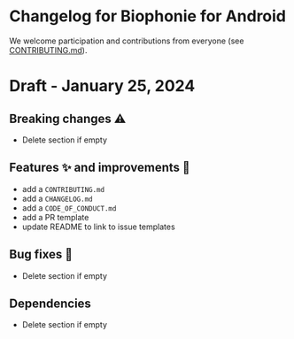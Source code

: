 # Changelog for Biophonie for Android

We welcome participation and contributions from everyone (see [CONTRIBUTING.md](https://github.com/DesignandHuman/biophonie/blob/master/CONTRIBUTING.md)).

# Draft - January 25, 2024
## Breaking changes ⚠️
* Delete section if empty

## Features ✨ and improvements 🏁
* add a `CONTRIBUTING.md`
* add a `CHANGELOG.md`
* add a `CODE_OF_CONDUCT.md`
* add a PR template
* update README to link to issue templates

## Bug fixes 🐞
* Delete section if empty

## Dependencies
* Delete section if empty